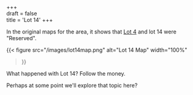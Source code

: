 +++  
draft = false  
title = 'Lot 14'
+++

In the original maps for the area, it shows that [Lot 4](</lot4>) and lot 14 were "Reserved".

{{< figure
  src="/images/lot14map.png"
  alt="Lot 14 Map"
  width="100%"
>}}

What happened with Lot 14?  Follow the money.

Perhaps at some point we'll explore that topic here?




